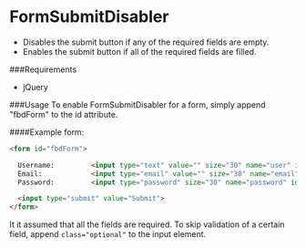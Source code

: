 FormSubmitDisabler
==================

- Disables the submit button if any of the required fields are empty.
- Enables  the submit button if all of the required fields are filled.

###Requirements 
- jQuery


###Usage
To enable FormSubmitDisabler for a form, simply append "fbdForm" to the id attribute.

####Example form: 
```html
<form id="fbdForm">

  Username:         <input type="text" value="" size="30" name="user" id="username" >
  Email:            <input type="email" value="" size="30" name="email" id="email">
  Password:         <input type="password" size="30" name="password" id="password">

  <input type="submit" value="Submit">
</form>
```

It it assumed that all the fields are required. To skip validation of a certain field, append ```class="optional"``` to the input element. 

